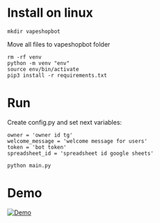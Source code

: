 # Install on linux
``` 
mkdir vapeshopbot
```
Move all files to vapeshopbot folder
```
rm -rf venv
python -m venv "env"
source env/bin/activate
pip3 install -r requirements.txt
```
# Run
Create config.py and set next variables:
```
owner = 'owner id tg'
welcome_message = 'welcome message for users' 
token = 'bot token'
spreadsheet_id = 'spreadsheet id google sheets'
```
```
python main.py
```
# Demo
[![Demo](https://img.youtube.com/vi/fSNrtCuDQxo/0.jpg)](https://www.youtube.com/watch?v=fSNrtCuDQxo)